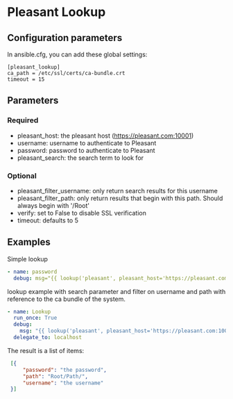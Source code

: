 # Pleasant Lookup
## Configuration parameters

In ansible.cfg, you can add these global settings:

```
[pleasant_lookup]
ca_path = /etc/ssl/certs/ca-bundle.crt
timeout = 15
```
## Parameters
### Required

- pleasant_host: the pleasant host (https://pleasant.com:10001)
- username: username to authenticate to Pleasant
- password: password to authenticate to Pleasant
- pleasant_search: the search term to look for

### Optional

- pleasant_filter_username: only return search results for this username
- pleasant_filter_path: only return results that begin with this path.  Should always begin with '/Root'
- verify: set to False to disable SSL verification
- timeout: defaults to 5

## Examples

Simple lookup
```yaml
- name: password
  debug: msg="{{ lookup('pleasant', pleasant_host='https://pleasant.com:10001', username='bob', password='hunter2', pleasant_search='itemname') }}"
```

lookup example with search parameter and filter on username and path with reference to the ca bundle of the system.

```yaml
- name: Lookup
  run_once: True
  debug:
    msg: "{{ lookup('pleasant', pleasant_host='https://pleasant.com:10001', username='myuser', password='mypassword', pleasant_filter_path='Root/DEV/', pleasant_filter_username='root', pleasant_search='root', verify='/etc/ssl/certs/ca-bundle.crt', timeout=2) }}"
  delegate_to: localhost
```
The result is a list of items:
```json
 [{
     "password": "the password",
     "path": "Root/Path/",
     "username": "the username"
 }] 
```